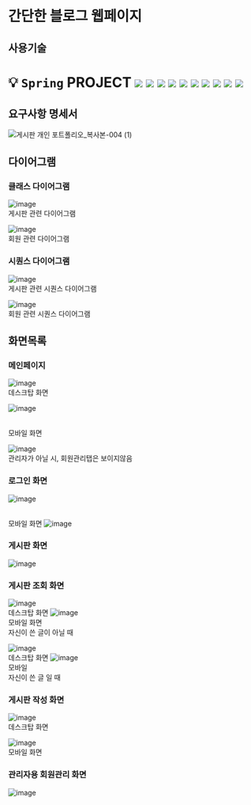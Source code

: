 # 간단한 블로그 웹페이지
## 사용기술
# 💡 `Spring` PROJECT <img src="https://img.shields.io/badge/Java-11-pink"> <img src="https://img.shields.io/badge/JSP-2.3-hotpink"> <img src="https://img.shields.io/badge/Servlet-4.0-skyblue"> <img src="https://img.shields.io/badge/Tomcat-9.0.70-yellow"> <img src="https://img.shields.io/badge/Oracle-11.2.0.2.0-red"> <img src="[https://img.shields.io/badge/spring-3.1.1-pink"> <img src = "https://img.shields.io/badge/jquery-skyblue"> <img src = "https://img.shields.io/badge/css-3-orange"> <img src = "https://img.shields.io/badge/html-5-blue"> <img src ="https://img.shields.io/badge/eclipse-blue"> 

## 요구사항 명세서
![게시판 개인 포트폴리오_복사본-004 (1)](https://user-images.githubusercontent.com/97210509/212597278-40f9ccbd-6313-4913-ad61-21e4733fde09.png)


## 다이어그램

### 클래스 다이어그램

![image](https://user-images.githubusercontent.com/97210509/212589872-37d6a360-0631-4a75-aa47-847c849271d4.png)
<br>게시판 관련 다이어그램

![image](https://user-images.githubusercontent.com/97210509/212589920-78c25f91-fee6-4439-ac64-11c25dd3df30.png)
<br>회원 관련 다이어그램

### 시퀀스 다이어그램

![image](https://user-images.githubusercontent.com/97210509/212589967-b8196845-b825-462a-9f01-e8bfa25e1aa9.png)
<br>게시판 관련 시퀀스 다이어그램

![image](https://user-images.githubusercontent.com/97210509/212589993-8b7da8e6-5124-4405-9c08-82dc6cbaf155.png)
<br>회원 관련 시퀀스 다이어그램

## 화면목록

### 메인페이지
![image](https://user-images.githubusercontent.com/97210509/212590715-c7ec2409-ce65-40d9-9264-b478db8fa3e2.png)
<br> 데스크탑 화면

![image](https://user-images.githubusercontent.com/97210509/212590880-8c2c1820-7199-45b1-8c51-270892f99ab8.png)

<br> 모바일 화면

![image](https://user-images.githubusercontent.com/97210509/212591646-2ccd8fac-142b-45ae-8a87-8086a64c3f53.png)
<br> 관리자가 아닐 시, 회원관리탭은 보이지않음

### 로그인 화면
![image](https://user-images.githubusercontent.com/97210509/212603226-8ba66084-1d95-4bd0-8639-12c70de96572.png)

<br> 모바일 화면
![image](https://user-images.githubusercontent.com/97210509/212603280-3fff6dc2-0c14-4f92-8b8f-77842a10aeb4.png)


### 게시판 화면
![image](https://user-images.githubusercontent.com/97210509/212591053-ea572d2c-1ac0-4f89-b8a8-ec11e7f6b556.png)

### 게시판 조회 화면
![image](https://user-images.githubusercontent.com/97210509/212591120-85961d67-e5ac-41ad-ba8f-1000c7e4c73c.png)
<br> 데스크탑 화면
![image](https://user-images.githubusercontent.com/97210509/212603402-e923fe40-b9dc-4891-b8a4-d3fbcfa0c99d.png)
<br> 모바일 화면
<br>자신이 쓴 글이 아닐 때

![image](https://user-images.githubusercontent.com/97210509/212591229-52db8373-74dd-4fb4-a298-31eaed8e05e6.png)
<br> 데스크탑 화면
![image](https://user-images.githubusercontent.com/97210509/212603645-b7f6a66c-c3b6-4998-b1ef-a56bdffb1467.png)
<br> 모바일 
<br> 자신이 쓴 글 일 때

### 게시판 작성 화면
![image](https://user-images.githubusercontent.com/97210509/212591307-668686f4-8544-45bd-96b2-db68412b4851.png)
<br> 데스크탑 화면<br>

![image](https://user-images.githubusercontent.com/97210509/212591411-83a08ac8-4b89-436a-be5b-dcb30a631382.png)
<br> 모바일 화면

### 관리자용 회원관리 화면

![image](https://user-images.githubusercontent.com/97210509/212591553-90eaf358-1d29-43b3-b3d7-3d3dad1cfbdc.png)


